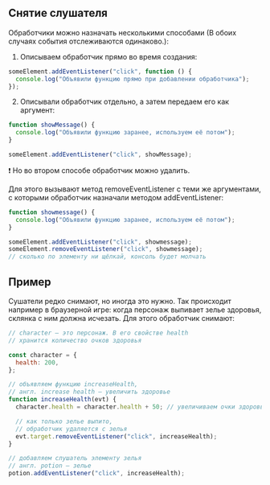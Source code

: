 ## Снятие слушателя

Обработчики можно назначать несколькими способами (В обоих случаях события отслеживаются одинаково.):

1. Описываем обработчик прямо во время создания:

```javascript
someElement.addEventListener("click", function () {
  console.log("Объявили функцию прямо при добавлении обработчика");
});
```

2. Описывали обработчик отдельно, а затем передаем его как аргумент:

```javascript
function showMessage() {
  console.log("Объявили функцию заранее, используем её потом");
}

someElement.addEventListener("click", showMessage);
```

❗ Но во втором способе обработчик можно удалить.

Для этого вызывают метод removeEventListener с теми же аргументами, с которыми обработчик назначали методом addEventListener:

```javascript
function showmessage() {
  console.log("Объявили функцию заранее, используем её потом");
}

someElement.addEventListener("click", showmessage);
someElement.removeEventListener("click", showmessage);
// cколько по элементу ни щёлкай, консоль будет молчать
```

## Пример

Сушатели редко снимают, но иногда это нужно. Так происходит например в браузерной игре: когда персонаж выпивает зелье здоровья, склянка с ним должна исчезать.
Для этого обработчик снимают:

```javascript
// character — это персонаж. В его свойстве health
// хранится количество очков здоровья

const character = {
  health: 200,
};

// объявляем функцию increaseHealth,
// англ. increase health — увеличить здоровье
function increaseHealth(evt) {
  character.health = character.health + 50; // увеличиваем очки здоровья

  // как только зелье выпито,
  // обработчик удаляется с зелья
  evt.target.removeEventListener("click", increaseHealth);
}

// добавляем слушатель элементу зелья
// англ. potion — зелье
potion.addEventListener("click", increaseHealth);
```
